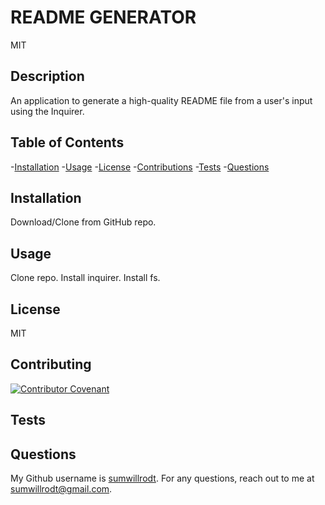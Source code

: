 # README GENERATOR
MIT

## Description
An application to generate a high-quality README file from a user's input using the Inquirer.

## Table of Contents
-[Installation](##-installation)
-[Usage](##-usage)
-[License](##-license)
-[Contributions](##-contributions)
-[Tests](##-tests)
-[Questions](##-questions)

## Installation
Download/Clone from GitHub repo.

## Usage
Clone repo. Install inquirer. Install fs.

## License
MIT

## Contributing
[![Contributor Covenant](https://img.shields.io/badge/Contributor%20Covenant-2.1-4baaaa.svg)](code_of_conduct.md)


## Tests


## Questions
My Github username is [sumwillrodt](https://github.com/sumwillrodt/).
For any questions, reach out to me at [sumwillrodt@gmail.com](mailto:87799429+sumwillrodt@users.noreply.github.com).
